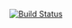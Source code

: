 [![Build Status](https://travis-ci.org/KonstantinMilevski/study.svg?branch=master)](https://travis-ci.org/KonstantinMilevski/study)